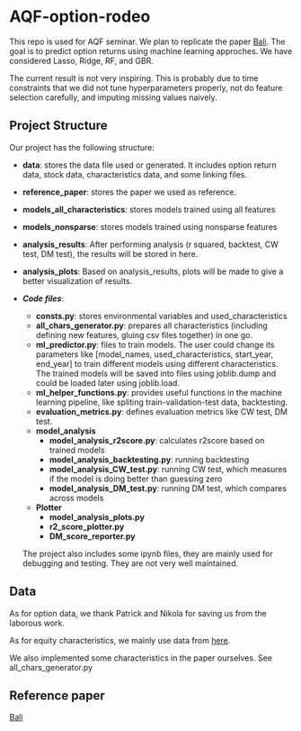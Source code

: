 # AQF-option-rodeo

This repo is used for AQF seminar. We plan to replicate the paper [Bali](https://papers.ssrn.com/sol3/papers.cfm?abstract_id=3895984). The goal is to predict option returns using machine learning approches. We have considered Lasso, Ridge, RF, and GBR. 

The current result is not very inspiring. This is probably due to time constraints that we did not tune hyperparameters properly, not do feature selection carefully, and imputing missing values naively. 

## Project Structure

Our project has the following structure: 

- **data**: stores the data file used or generated. It includes option return data, stock data, characteristics data, and some linking files. 

- **reference_paper**: stores the paper we used as reference. 

- **models_all_characteristics**: stores models trained using all features

- **models_nonsparse**: stores models trained using nonsparse features 

- **analysis_results**: After performing analysis (r squared, backtest, CW test, DM test), the results will be stored in here. 

- **analysis_plots**: Based on analysis_results, plots will be made to give a better visualization of results. 

- ***Code files***: 

  - **consts.py**: stores environmental variables and used_characteristics 
  - **all_chars_generator.py**: prepares all characteristics (including defining new features, gluing csv files together) in one go. 
  - **ml_predictor.py**: files to train models. The user could change its parameters like [model_names, used_characteristics, start_year, end_year] to train different models using different characteristics. The trained models will be saved into files using joblib.dump and could be loaded later using joblib.load. 
  - **ml_helper_functions.py**: provides useful functions in the machine learning pipeline, like spliting train-validation-test data, backtesting. 
  - **evaluation_metrics.py**: defines evaluation metrics like CW test, DM test. 
  - **model_analysis** 
    - **model_analysis_r2score.py**: calculates r2score based on trained models 
    - **model_analysis_backtesting.py**: running backtesting 
    - **model_analysis_CW_test.py**: running CW test, which measures if the model is doing better than guessing zero 
    - **model_analysis_DM_test.py**: running DM test, which compares across models 
  - **Plotter**
    - **model_analysis_plots.py** 
    - **r2_score_plotter.py**
    - **DM_score_reporter.py**

  The project also includes some ipynb files, they are mainly used for debugging and testing. They are not very well maintained. 




## Data

As for option data, we thank Patrick and Nikola for saving us from the laborous work. 

As for equity characteristics, we mainly use data from [here](https://github.com/OpenSourceAP/CrossSection). 

We also implemented some characteristics in the paper ourselves. See all_chars_generator.py

## Reference paper
[Bali](https://papers.ssrn.com/sol3/papers.cfm?abstract_id=3895984)
